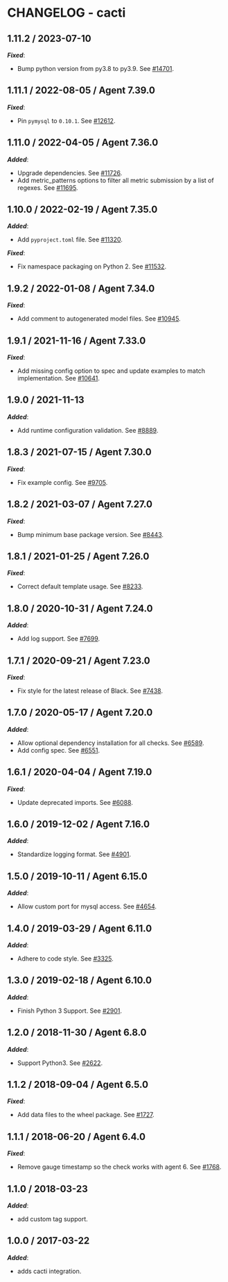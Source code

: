 # CHANGELOG - cacti

## 1.11.2 / 2023-07-10

***Fixed***:

* Bump python version from py3.8 to py3.9. See [#14701](https://github.com/DataDog/integrations-core/pull/14701).

## 1.11.1 / 2022-08-05 / Agent 7.39.0

***Fixed***: 

* Pin `pymysql` to `0.10.1`. See [#12612](https://github.com/DataDog/integrations-core/pull/12612).


## 1.11.0 / 2022-04-05 / Agent 7.36.0

***Added***: 

* Upgrade dependencies. See [#11726](https://github.com/DataDog/integrations-core/pull/11726).
* Add metric_patterns options to filter all metric submission by a list of regexes. See [#11695](https://github.com/DataDog/integrations-core/pull/11695).


## 1.10.0 / 2022-02-19 / Agent 7.35.0

***Added***: 

* Add `pyproject.toml` file. See [#11320](https://github.com/DataDog/integrations-core/pull/11320).

***Fixed***: 

* Fix namespace packaging on Python 2. See [#11532](https://github.com/DataDog/integrations-core/pull/11532).


## 1.9.2 / 2022-01-08 / Agent 7.34.0

***Fixed***: 

* Add comment to autogenerated model files. See [#10945](https://github.com/DataDog/integrations-core/pull/10945).


## 1.9.1 / 2021-11-16 / Agent 7.33.0

***Fixed***: 

* Add missing config option to spec and update examples to match implementation. See [#10641](https://github.com/DataDog/integrations-core/pull/10641).


## 1.9.0 / 2021-11-13

***Added***: 

* Add runtime configuration validation. See [#8889](https://github.com/DataDog/integrations-core/pull/8889).


## 1.8.3 / 2021-07-15 / Agent 7.30.0

***Fixed***: 

* Fix example config. See [#9705](https://github.com/DataDog/integrations-core/pull/9705).


## 1.8.2 / 2021-03-07 / Agent 7.27.0

***Fixed***: 

* Bump minimum base package version. See [#8443](https://github.com/DataDog/integrations-core/pull/8443).


## 1.8.1 / 2021-01-25 / Agent 7.26.0

***Fixed***: 

* Correct default template usage. See [#8233](https://github.com/DataDog/integrations-core/pull/8233).


## 1.8.0 / 2020-10-31 / Agent 7.24.0

***Added***: 

* Add log support. See [#7699](https://github.com/DataDog/integrations-core/pull/7699).


## 1.7.1 / 2020-09-21 / Agent 7.23.0

***Fixed***: 

* Fix style for the latest release of Black. See [#7438](https://github.com/DataDog/integrations-core/pull/7438).


## 1.7.0 / 2020-05-17 / Agent 7.20.0

***Added***: 

* Allow optional dependency installation for all checks. See [#6589](https://github.com/DataDog/integrations-core/pull/6589).
* Add config spec. See [#6551](https://github.com/DataDog/integrations-core/pull/6551).


## 1.6.1 / 2020-04-04 / Agent 7.19.0

***Fixed***: 

* Update deprecated imports. See [#6088](https://github.com/DataDog/integrations-core/pull/6088).


## 1.6.0 / 2019-12-02 / Agent 7.16.0

***Added***: 

* Standardize logging format. See [#4901](https://github.com/DataDog/integrations-core/pull/4901).


## 1.5.0 / 2019-10-11 / Agent 6.15.0

***Added***: 

* Allow custom port for mysql access. See [#4654](https://github.com/DataDog/integrations-core/pull/4654).


## 1.4.0 / 2019-03-29 / Agent 6.11.0

***Added***: 

* Adhere to code style. See [#3325](https://github.com/DataDog/integrations-core/pull/3325).


## 1.3.0 / 2019-02-18 / Agent 6.10.0

***Added***: 

* Finish Python 3 Support. See [#2901](https://github.com/DataDog/integrations-core/pull/2901).


## 1.2.0 / 2018-11-30 / Agent 6.8.0

***Added***: 

* Support Python3. See [#2622][1].


## 1.1.2 / 2018-09-04 / Agent 6.5.0

***Fixed***: 

* Add data files to the wheel package. See [#1727][2].


## 1.1.1 / 2018-06-20 / Agent 6.4.0

***Fixed***: 

* Remove gauge timestamp so the check works with agent 6. See [#1768][3].


## 1.1.0 / 2018-03-23

***Added***: 

* add custom tag support.


## 1.0.0 / 2017-03-22

***Added***: 

* adds cacti integration.

[1]: https://github.com/DataDog/integrations-core/pull/2622
[2]: https://github.com/DataDog/integrations-core/pull/1727
[3]: https://github.com/DataDog/integrations-core/pull/1768
